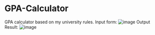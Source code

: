 # GPA-Calculator
GPA calculator based on my university rules.
Input form:
![image](https://github.com/hellomahmudul/GPA-Calculator/assets/86463082/75c654ba-8fb6-4546-88ee-6e1bed48c209)
Output Result:
![image](https://github.com/hellomahmudul/GPA-Calculator/assets/86463082/d1be2eea-1585-4f7f-936e-e582e7dc7378)
